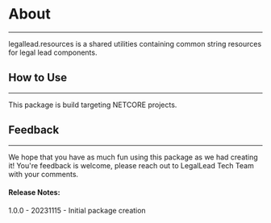 # About
---

legallead.resources is a shared utilities containing common string resources for legal lead components.

## How to Use
---

This package is build targeting NETCORE projects.  

## Feedback
---  
We hope that you have as much fun using this package as we had creating it! 
You're feedback is welcome, please reach out to LegalLead Tech Team with your comments.

#### Release Notes:

1.0.0 - 20231115 - Initial package creation